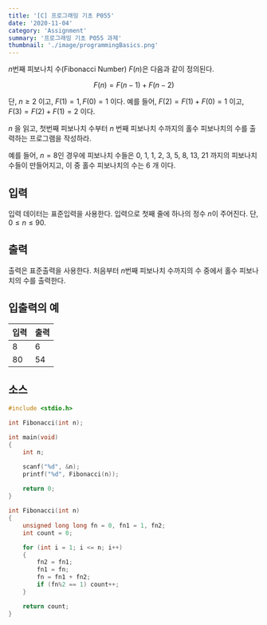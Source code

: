 ```yaml
---
title: '[C] 프로그래밍 기초 P055'
date: '2020-11-04'
category: 'Assignment'
summary: '프로그래밍 기초 P055 과제'
thumbnail: './image/programmingBasics.png'
---
```

$n$번째 피보나치 수(Fibonacci Number) $F(n)$은 다음과 같이 정의된다.

$$
F(n) = F(n - 1) + F(n - 2)
$$

단, $n \geq 2$ 이고, $F(1) = 1, F(0) = 1$ 이다. 예를 들어, $F(2) = F(1) + F(0) = 1$ 이고, $F(3) = F(2) + F(1) = 2$ 이다.

$n$ 을 읽고, 첫번째 피보나치 수부터 $n$ 번째 피보나치 수까지의 홀수 피보나치의 수를 출력하는 프로그램을 작성하라.

예를 들어, $n = 8$인 경우에 피보나치 수들은 0, 1, 1, 2, 3, 5, 8, 13, 21 까지의 피보나치 수들이 만들어지고, 이 중 홀수 피보나치의 수는 6 개 이다.

## 입력
입력 데이터는 표준입력을 사용한다. 입력으로 첫째 줄에 하나의 정수 $n$이 주어진다. 단, $0 \leq n \leq 90$.

## 출력
출력은 표준출력을 사용한다. 처음부터 $n$번째 피보나치 수까지의 수 중에서 홀수 피보나치의 수를 출력한다.


## 입출력의 예

|입력|출력|
|---|---|
|8|6|
|80|54|

## 소스

```c
#include <stdio.h>

int Fibonacci(int n);

int main(void)
{
	int n;

    scanf("%d", &n);
    printf("%d", Fibonacci(n));
    
    return 0;
}

int Fibonacci(int n)
{
    unsigned long long fn = 0, fn1 = 1, fn2;
    int count = 0;

	for (int i = 1; i <= n; i++)
	{
		fn2 = fn1;
		fn1 = fn;
		fn = fn1 + fn2;
        if (fn%2 == 1) count++;
	}

    return count;
}
```